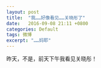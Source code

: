 ```yaml
---
layout: post
title:  "我……好像看见……关晓彤了"
date:   2016-09-08 21:11 +0800
categories: Default
tags: 微博
excerpt: "……妈耶"
---
```


昨天，不是，前天下午我看见关晓彤！